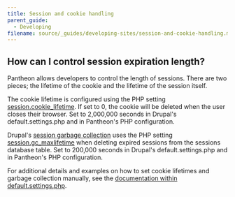 ```yaml
---
title: Session and cookie handling
parent_guide:
  - Developing
filename: source/_guides/developing-sites/session-and-cookie-handling.md
---
```


## How can I control session expiration length?

Pantheon allows developers to control the length of sessions. There are two pieces; the lifetime of the cookie and the lifetime of the session itself.  


The cookie lifetime is configured using the PHP setting [session.cookie\_lifetime](http://www.php.net/manual/en/session.configuration.php#ini.session.cookie-lifetime). If set to 0, the cookie will be deleted when the user closes their browser. Set to 2,000,000 seconds in Drupal's default.settings.php and in Pantheon's PHP configuration.  


Drupal's [session garbage collection](https://api.drupal.org/api/drupal/includes%21session.inc/function/_drupal_session_garbage_collection/7) uses the PHP setting [session.gc\_maxlifetime](http://www.php.net/manual/en/session.configuration.php#ini.session.gc-maxlifetime) when deleting expired sessions from the sessions database table. Set to 200,000 seconds in Drupal's default.settings.php and in Pantheon's PHP configuration.  


For additional details and examples on how to set cookie lifetimes and garbage collection manually, see ​​the [documentation within default.settings.php](https://github.com/pantheon-systems/drops-7/blob/master/sites/default/default.settings.php#L289).
